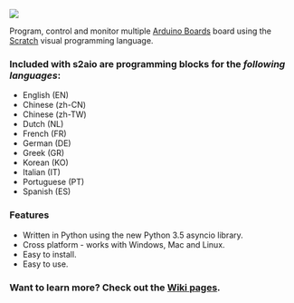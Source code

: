 ![](https://github.com/MrYsLab/s2aiomulti/blob/master/documentation/Star-Network.png)

Program, control and monitor multiple [Arduino Boards](https://www.arduino.cc/) board using the [Scratch](scratch.mit.edu)  visual programming language. 

### **Included with s2aio are programming blocks** for the _**following languages**_:
* English (EN)
* Chinese (zh-CN)
* Chinese (zh-TW)
* Dutch (NL)
* French (FR)
* German (DE)
* Greek (GR)
* Korean (KO)
* Italian (IT)
* Portuguese (PT)
* Spanish (ES)

### **Features**
* Written in Python using the new Python 3.5 asyncio library. 
* Cross platform - works with Windows, Mac and Linux.
* Easy to install.
* Easy to use.

### Want to learn more? Check out the [Wiki pages](https://github.com/MrYsLab/s2aiomulti/wiki).




